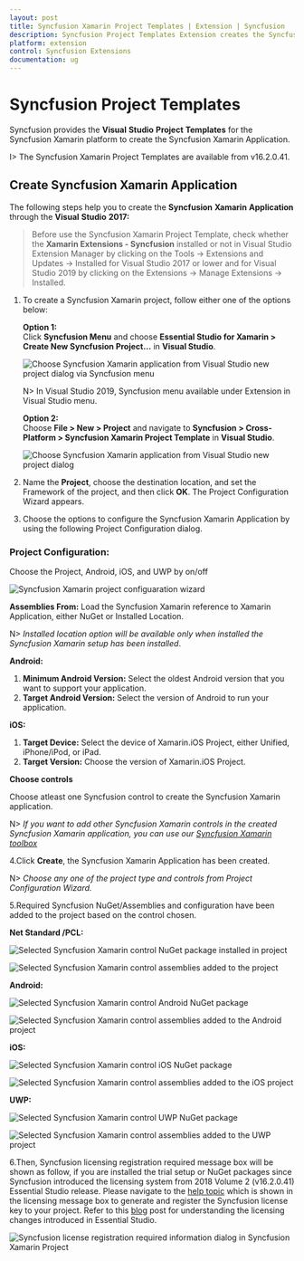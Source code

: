 ```yaml
---
layout: post
title: Syncfusion Xamarin Project Templates | Extension | Syncfusion
description: Syncfusion Project Templates Extension creates the Syncfusion Xamarin Application by adding the required Syncfusion NuGet packages.
platform: extension
control: Syncfusion Extensions
documentation: ug
---
```


# Syncfusion Project Templates

Syncfusion provides the **Visual** **Studio** **Project** **Templates** for the Syncfusion Xamarin platform to create the Syncfusion Xamarin Application.

I> The Syncfusion Xamarin Project Templates are available from v16.2.0.41.


## Create Syncfusion Xamarin Application

The following steps help you to create the **Syncfusion** **Xamarin** **Application** through the **Visual** **Studio** **2017:**

> Before use the Syncfusion Xamarin Project Template, check whether the **Xamarin Extensions - Syncfusion** installed or not in Visual Studio Extension Manager by clicking on the Tools -> Extensions and Updates -> Installed for Visual Studio 2017 or lower and for Visual Studio 2019 by clicking on the Extensions -> Manage Extensions -> Installed.

1. To create a Syncfusion Xamarin project, follow either one of the options below:

   **Option 1:**  
   Click **Syncfusion Menu** and choose **Essential Studio for Xamarin > Create New Syncfusion Project…** in **Visual Studio**.

   ![Choose Syncfusion Xamarin application from Visual Studio new project dialog via Syncfusion menu](Syncfusion-Project-Templates_images/Syncfusion_Menu_ProjectTemplate.png)

   N> In Visual Studio 2019, Syncfusion menu available under Extension in Visual Studio menu.

   **Option 2:**  
   Choose **File > New > Project** and navigate to **Syncfusion > Cross-Platform > Syncfusion Xamarin Project Template** in **Visual Studio**.

   ![Choose Syncfusion Xamarin application from Visual Studio new project dialog](Syncfusion-Project-Templates_images/Syncfusion-Project-Templates-img1.jpeg)

2. Name the **Project**, choose the destination location, and set the Framework of the project, and then click **OK**. The Project Configuration Wizard appears.
   
3. Choose the options to configure the Syncfusion Xamarin Application by using the following Project Configuration dialog.

### Project Configuration:

Choose the Project, Android, iOS, and UWP by on/off 

   ![Syncfusion Xamarin project configuaration wizard](Syncfusion-Project-Templates_images/Syncfusion-Project-Templates-img2.jpeg)

**Assemblies From:** Load the Syncfusion Xamarin reference to Xamarin Application, either NuGet or Installed Location.

  N> *Installed location option will be available only when installed the Syncfusion Xamarin setup has been installed*.

**Android:**

1.	**Minimum Android Version:** Select the oldest Android version that you want to support your application. 
2.	**Target Android Version:** Select the version of Android to run your application. 

**iOS:**

1.	**Target Device:**  Select the device of Xamarin.iOS Project, either Unified, iPhone/iPod, or iPad.
2.	**Target Version:** Choose the version of Xamarin.iOS Project.

**Choose controls**

Choose atleast one Syncfusion control to create the Syncfusion Xamarin application.

N> *If you want to add other Syncfusion Xamarin controls in the created Syncfusion Xamarin application, you can use our [Syncfusion Xamarin toolbox](https://help.syncfusion.com/xamarin/visual-studio-integration/visual-studio-extensions/toolbox-control)*

4.Click **Create**, the Syncfusion Xamarin Application has been created.

   N> *Choose any one of the project type and controls from Project Configuration Wizard.*

5.Required Syncfusion NuGet/Assemblies and configuration have been added to the project based on the control chosen.

**Net Standard /PCL:**

![Selected Syncfusion Xamarin control NuGet package installed in project](Syncfusion-Project-Templates_images/Syncfusion-Project-Templates-img3.jpeg)

![Selected Syncfusion Xamarin control assemblies added to the project](Syncfusion-Project-Templates_images/Syncfusion-Project-Templates-img4.jpeg)

**Android:**

![Selected Syncfusion Xamarin control Android NuGet package](Syncfusion-Project-Templates_images/Syncfusion-Project-Templates-img5.jpeg)

![Selected Syncfusion Xamarin control assemblies added to the Android project](Syncfusion-Project-Templates_images/Syncfusion-Project-Templates-img6.jpeg)

**iOS:**

![Selected Syncfusion Xamarin control iOS NuGet package](Syncfusion-Project-Templates_images/Syncfusion-Project-Templates-img7.jpeg)

![Selected Syncfusion Xamarin control assemblies added to the iOS project](Syncfusion-Project-Templates_images/Syncfusion-Project-Templates-img8.jpeg)

**UWP:**

![Selected Syncfusion Xamarin control UWP NuGet package](Syncfusion-Project-Templates_images/Syncfusion-Project-Templates-img9.jpeg)

![Selected Syncfusion Xamarin control assemblies added to the UWP project](Syncfusion-Project-Templates_images/Syncfusion-Project-Templates-img10.jpeg)

6.Then, Syncfusion licensing registration required message box will be shown as follow, if you are installed the trial setup or NuGet packages since Syncfusion introduced the licensing system from 2018 Volume 2 (v16.2.0.41) Essential Studio release. Please navigate to the [help topic](https://help.syncfusion.com/common/essential-studio/licensing/license-key#how-to-generate-syncfusion-license-key) which is shown in the licensing message box to generate and register the Syncfusion license key to your project. Refer to this [blog](https://blog.syncfusion.com/post/Whats-New-in-2018-Volume-2-Licensing-Changes-in-the-1620x-Version-of-Essential-Studio.aspx) post for understanding the licensing changes introduced in Essential Studio.

![Syncfusion license registration required information dialog in Syncfusion Xamarin Project](Syncfusion-Project-Templates_images/Syncfusion-Project-Templates-img11.jpeg)


